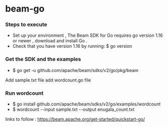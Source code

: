 # beam-go
### Steps to execute

- Set up your environment , The Beam SDK for Go requires go version 1.16 or newer , download and install Go .
- Check that you have version 1.16 by running: $ go version

### Get the SDK and the examples
- $ go get -u github.com/apache/beam/sdks/v2/go/pkg/beam

Add sample.txt file
add wordcount.go file
### Run wordcount
- $ go install github.com/apache/beam/sdks/v2/go/examples/wordcount
- $ wordcount --input sample.txt --output enugala_count.txt

links to follow  : https://beam.apache.org/get-started/quickstart-go/
